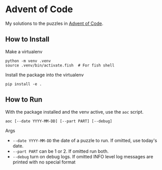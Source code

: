 # Advent of Code

My solutions to the puzzles in [Advent of Code](https://adventofcode.com).

## How to Install
Make a virtualenv
```shell
python -m venv .venv
source .venv/bin/activate.fish  # For fish shell
```
Install the package into the virtualenv
```shell
pip install -e .
```

## How to Run
With the package installed and the venv active, use the `aoc` script.
```shell
aoc [--date YYYY-MM-DD] [--part PART] [--debug]
```
Args
- `--date YYYY-MM-DD` the date of a puzzle to run. If omitted, use today's date.
- `--part PART` can be 1 or 2. If omitted run both.
- `--debug` turn on debug logs. If omitted INFO level log messages 
  are printed with no special format
